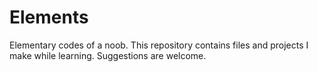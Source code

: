 # Elements
Elementary codes of a noob.
This repository contains files and projects I make while learning. Suggestions are welcome.

